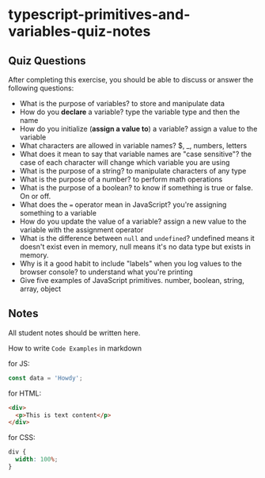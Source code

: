 # typescript-primitives-and-variables-quiz-notes

## Quiz Questions

After completing this exercise, you should be able to discuss or answer the following questions:

- What is the purpose of variables?
  to store and manipulate data
- How do you **declare** a variable?
  type the variable type and then the name
- How do you initialize (**assign a value to**) a variable?
  assign a value to the variable
- What characters are allowed in variable names?
  $, \_, numbers, letters
- What does it mean to say that variable names are "case sensitive"?
  the case of each character will change which variable you are using
- What is the purpose of a string?
  to manipulate characters of any type
- What is the purpose of a number?
  to perform math operations
- What is the purpose of a boolean?
  to know if something is true or false. On or off.
- What does the `=` operator mean in JavaScript?
  you're assigning something to a variable
- How do you update the value of a variable?
  assign a new value to the variable with the assignment operator
- What is the difference between `null` and `undefined`?
  undefined means it doesn't exist even in memory, null means it's no data type but exists in memory.
- Why is it a good habit to include "labels" when you log values to the browser console?
  to understand what you're printing
- Give five examples of JavaScript primitives.
  number, boolean, string, array, object

## Notes

All student notes should be written here.

How to write `Code Examples` in markdown

for JS:

```javascript
const data = 'Howdy';
```

for HTML:

```html
<div>
  <p>This is text content</p>
</div>
```

for CSS:

```css
div {
  width: 100%;
}
```
